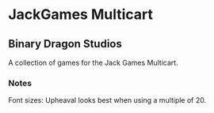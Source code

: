 # JackGames Multicart

## Binary Dragon Studios

A collection of games for the Jack Games Multicart.

### Notes

Font sizes: Upheaval looks best when using a multiple of 20.
